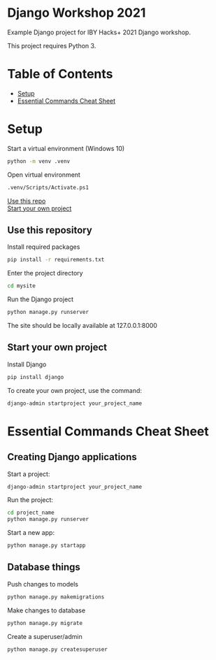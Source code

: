# Django Workshop 2021
Example Django project for IBY Hacks+ 2021 Django workshop.

This project requires Python 3.

# Table of Contents

* [Setup](#Setup)
* [Essential Commands Cheat Sheet](#Essential-Commands-Cheat-Sheet)

# Setup

Start a virtual environment (Windows 10)
```bash
python -m venv .venv
```

Open virtual environment
```bash
.venv/Scripts/Activate.ps1
```

[Use this repo](#Use-this-repository)\
[Start your own project](#Start-your-own-project)

## Use this repository

Install required packages
```bash
pip install -r requirements.txt
```

Enter the project directory
```bash
cd mysite
```

Run the Django project
```bash
python manage.py runserver
```

The site should be locally available at 127.0.0.1:8000

## Start your own project

Install Django
```bash
pip install django
```

To create your own project, use the command:
```bash
django-admin startproject your_project_name
```

# Essential Commands Cheat Sheet

## Creating Django applications

Start a project:
```bash
django-admin startproject your_project_name
```

Run the project:
```bash
cd project_name
python manage.py runserver
```

Start a new app:
```bash
python manage.py startapp
```

## Database things

Push changes to models
```bash
python manage.py makemigrations
```

Make changes to database
```bash
python manage.py migrate
```

Create a superuser/admin
```bash
python manage.py createsuperuser
```


